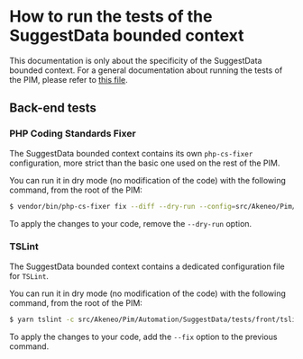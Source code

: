 # How to run the tests of the SuggestData bounded context

This documentation is only about the specificity of the SuggestData bounded context.
For a general documentation about running the tests of the PIM, please refer to [this file](https://github.com/akeneo/pim-community-dev/blob/master/internal_doc/RUNNING_THE_TESTS.md).

## Back-end tests

### PHP Coding Standards Fixer

The SuggestData bounded context contains its own `php-cs-fixer` configuration, more strict than the basic one used on the rest of the PIM.

You can run it in dry mode (no modification of the code) with the following command, from the root of the PIM:
```bash
$ vendor/bin/php-cs-fixer fix --diff --dry-run --config=src/Akeneo/Pim/Automation/SuggestData/tests/back/.php_cs.php
```

To apply the changes to your code, remove the `--dry-run` option.

### TSLint

The SuggestData bounded context contains a dedicated configuration file for `TSLint`.

You can run it in dry mode (no modification of the code) with the following command, from the root of the PIM:
```bash
$ yarn tslint -c src/Akeneo/Pim/Automation/SuggestData/tests/front/tslint.json src/Akeneo/Pim/Automation/SuggestData/**/*.ts
```

To apply the changes to your code, add the `--fix` option to the previous command.
